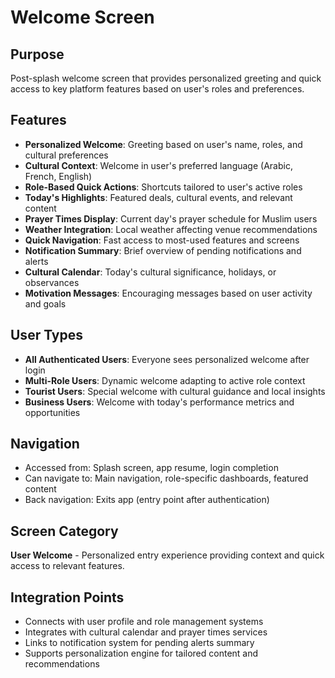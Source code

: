 # Welcome Screen

## Purpose
Post-splash welcome screen that provides personalized greeting and quick access to key platform features based on user's roles and preferences.

## Features
- **Personalized Welcome**: Greeting based on user's name, roles, and cultural preferences
- **Cultural Context**: Welcome in user's preferred language (Arabic, French, English)
- **Role-Based Quick Actions**: Shortcuts tailored to user's active roles
- **Today's Highlights**: Featured deals, cultural events, and relevant content
- **Prayer Times Display**: Current day's prayer schedule for Muslim users
- **Weather Integration**: Local weather affecting venue recommendations
- **Quick Navigation**: Fast access to most-used features and screens
- **Notification Summary**: Brief overview of pending notifications and alerts
- **Cultural Calendar**: Today's cultural significance, holidays, or observances
- **Motivation Messages**: Encouraging messages based on user activity and goals

## User Types
- **All Authenticated Users**: Everyone sees personalized welcome after login
- **Multi-Role Users**: Dynamic welcome adapting to active role context
- **Tourist Users**: Special welcome with cultural guidance and local insights
- **Business Users**: Welcome with today's performance metrics and opportunities

## Navigation
- Accessed from: Splash screen, app resume, login completion
- Can navigate to: Main navigation, role-specific dashboards, featured content
- Back navigation: Exits app (entry point after authentication)

## Screen Category
**User Welcome** - Personalized entry experience providing context and quick access to relevant features.

## Integration Points
- Connects with user profile and role management systems
- Integrates with cultural calendar and prayer times services
- Links to notification system for pending alerts summary
- Supports personalization engine for tailored content and recommendations